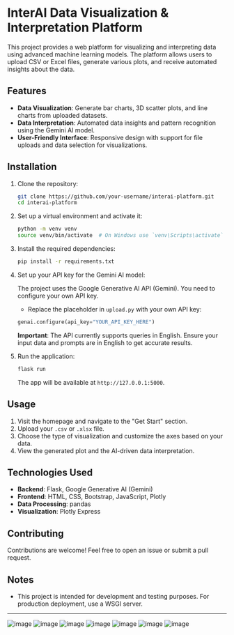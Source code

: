 # InterAI Data Visualization & Interpretation Platform

This project provides a web platform for visualizing and interpreting data using advanced machine learning models. The platform allows users to upload CSV or Excel files, generate various plots, and receive automated insights about the data.

## Features

- **Data Visualization**: Generate bar charts, 3D scatter plots, and line charts from uploaded datasets.
- **Data Interpretation**: Automated data insights and pattern recognition using the Gemini AI model.
- **User-Friendly Interface**: Responsive design with support for file uploads and data selection for visualizations.


## Installation

1. Clone the repository:

    ```bash
    git clone https://github.com/your-username/interai-platform.git
    cd interai-platform
    ```

2. Set up a virtual environment and activate it:

    ```bash
    python -m venv venv
    source venv/bin/activate  # On Windows use `venv\Scripts\activate`
    ```

3. Install the required dependencies:

    ```bash
    pip install -r requirements.txt
    ```

4. Set up your API key for the Gemini AI model:

    The project uses the Google Generative AI API (Gemini). You need to configure your own API key.

    - Replace the placeholder in `upload.py` with your own API key:

    ```python
    genai.configure(api_key="YOUR_API_KEY_HERE")
    ```

    **Important**: The API currently supports queries in English. Ensure your input data and prompts are in English to get accurate results.

5. Run the application:

    ```bash
    flask run
    ```

    The app will be available at `http://127.0.0.1:5000`.

## Usage

1. Visit the homepage and navigate to the "Get Start" section.
2. Upload your `.csv` or `.xlsx` file.
3. Choose the type of visualization and customize the axes based on your data.
4. View the generated plot and the AI-driven data interpretation.

## Technologies Used

- **Backend**: Flask, Google Generative AI (Gemini)
- **Frontend**: HTML, CSS, Bootstrap, JavaScript, Plotly
- **Data Processing**: pandas
- **Visualization**: Plotly Express


## Contributing

Contributions are welcome! Feel free to open an issue or submit a pull request.

## Notes

- This project is intended for development and testing purposes. For production deployment, use a WSGI server.

---

![image](https://github.com/user-attachments/assets/528242f6-123c-4628-b2a8-2ef1cd9004cb)
![image](https://github.com/user-attachments/assets/006b81aa-cee7-41a5-b3ef-3d64b83d4d29)
![image](https://github.com/user-attachments/assets/4041f0b7-7fee-46a4-82a4-00ce2028a058)
![image](https://github.com/user-attachments/assets/643efab2-2c55-4e12-81b7-797fdb82e1b2)
![image](https://github.com/user-attachments/assets/5ddf562e-45bd-48bd-8901-23c95f772e2d)
![image](https://github.com/user-attachments/assets/40ec9393-c0fa-4c2a-9177-db06507e53a3)
![image](https://github.com/user-attachments/assets/56a6e482-3712-47c9-827a-d90045d301c1)

